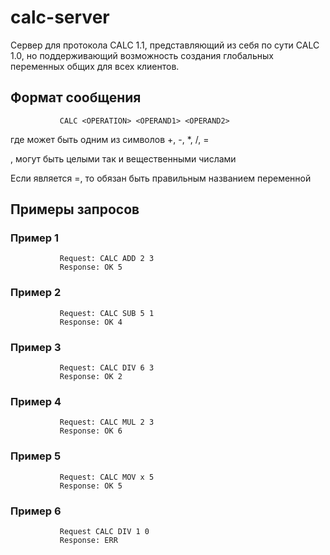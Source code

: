 # calc-server

Сервер для протокола CALC 1.1, представляющий из себя по сути CALC 1.0, но поддерживающий возможность создания глобальных переменных общих для всех клиентов.

## Формат сообщения

               CALC <OPERATION> <OPERAND1> <OPERAND2>

где <OPERATION> может быть одним из символов +, -, *, /, =

<OPERAND1>,  <OPERAND2> могут быть целыми так и вещественными числами

Если <OPERATION> является =, то <OPERAND1> обязан быть правильным названием переменной

## Примеры запросов

### Пример 1
               Request: CALC ADD 2 3
               Response: OK 5

### Пример 2
               Request: CALC SUB 5 1
               Response: OK 4

### Пример 3
               Request: CALC DIV 6 3
               Response: OK 2

### Пример 4
               Request: CALC MUL 2 3
               Response: OK 6

### Пример 5
               Request: CALC MOV x 5
               Response: OK 5

### Пример 6
               Request CALC DIV 1 0
               Response: ERR
